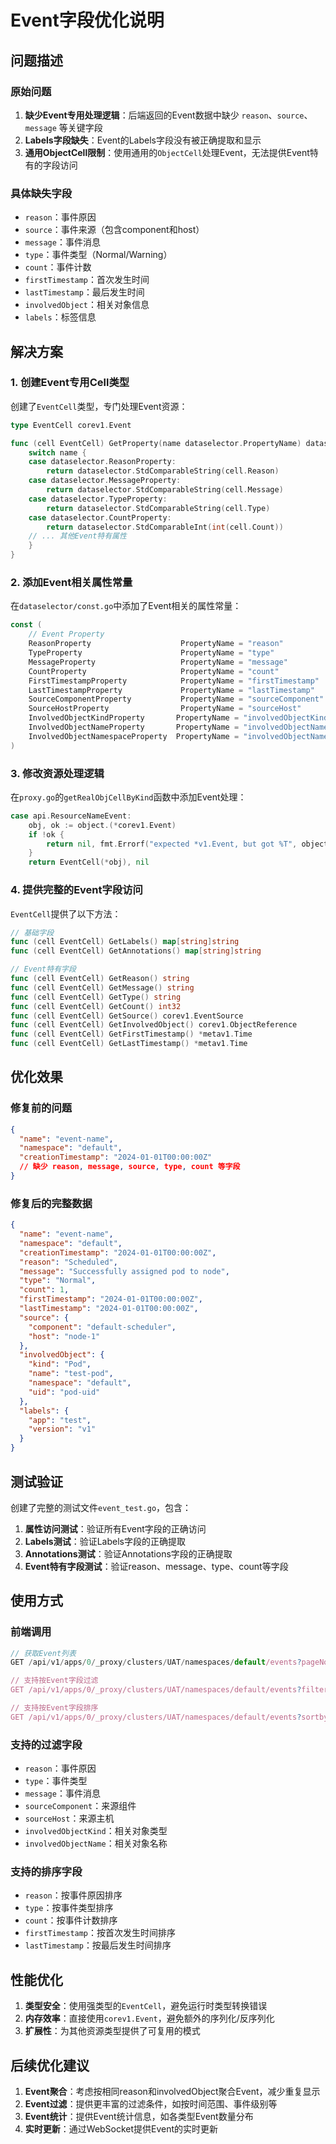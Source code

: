 # Event字段优化说明

## 问题描述

### 原始问题
1. **缺少Event专用处理逻辑**：后端返回的Event数据中缺少 `reason`、`source`、`message` 等关键字段
2. **Labels字段缺失**：Event的Labels字段没有被正确提取和显示
3. **通用ObjectCell限制**：使用通用的`ObjectCell`处理Event，无法提供Event特有的字段访问

### 具体缺失字段
- `reason`：事件原因
- `source`：事件来源（包含component和host）
- `message`：事件消息
- `type`：事件类型（Normal/Warning）
- `count`：事件计数
- `firstTimestamp`：首次发生时间
- `lastTimestamp`：最后发生时间
- `involvedObject`：相关对象信息
- `labels`：标签信息

## 解决方案

### 1. 创建Event专用Cell类型

创建了`EventCell`类型，专门处理Event资源：

```go
type EventCell corev1.Event

func (cell EventCell) GetProperty(name dataselector.PropertyName) dataselector.ComparableValue {
    switch name {
    case dataselector.ReasonProperty:
        return dataselector.StdComparableString(cell.Reason)
    case dataselector.MessageProperty:
        return dataselector.StdComparableString(cell.Message)
    case dataselector.TypeProperty:
        return dataselector.StdComparableString(cell.Type)
    case dataselector.CountProperty:
        return dataselector.StdComparableInt(int(cell.Count))
    // ... 其他Event特有属性
    }
}
```

### 2. 添加Event相关属性常量

在`dataselector/const.go`中添加了Event相关的属性常量：

```go
const (
    // Event Property
    ReasonProperty                    PropertyName = "reason"
    TypeProperty                      PropertyName = "type"
    MessageProperty                   PropertyName = "message"
    CountProperty                     PropertyName = "count"
    FirstTimestampProperty            PropertyName = "firstTimestamp"
    LastTimestampProperty             PropertyName = "lastTimestamp"
    SourceComponentProperty           PropertyName = "sourceComponent"
    SourceHostProperty                PropertyName = "sourceHost"
    InvolvedObjectKindProperty       PropertyName = "involvedObjectKind"
    InvolvedObjectNameProperty       PropertyName = "involvedObjectName"
    InvolvedObjectNamespaceProperty  PropertyName = "involvedObjectNamespace"
)
```

### 3. 修改资源处理逻辑

在`proxy.go`的`getRealObjCellByKind`函数中添加Event处理：

```go
case api.ResourceNameEvent:
    obj, ok := object.(*corev1.Event)
    if !ok {
        return nil, fmt.Errorf("expected *v1.Event, but got %T", object)
    }
    return EventCell(*obj), nil
```

### 4. 提供完整的Event字段访问

`EventCell`提供了以下方法：

```go
// 基础字段
func (cell EventCell) GetLabels() map[string]string
func (cell EventCell) GetAnnotations() map[string]string

// Event特有字段
func (cell EventCell) GetReason() string
func (cell EventCell) GetMessage() string
func (cell EventCell) GetType() string
func (cell EventCell) GetCount() int32
func (cell EventCell) GetSource() corev1.EventSource
func (cell EventCell) GetInvolvedObject() corev1.ObjectReference
func (cell EventCell) GetFirstTimestamp() *metav1.Time
func (cell EventCell) GetLastTimestamp() *metav1.Time
```

## 优化效果

### 修复前的问题
```json
{
  "name": "event-name",
  "namespace": "default",
  "creationTimestamp": "2024-01-01T00:00:00Z"
  // 缺少 reason, message, source, type, count 等字段
}
```

### 修复后的完整数据
```json
{
  "name": "event-name",
  "namespace": "default",
  "creationTimestamp": "2024-01-01T00:00:00Z",
  "reason": "Scheduled",
  "message": "Successfully assigned pod to node",
  "type": "Normal",
  "count": 1,
  "firstTimestamp": "2024-01-01T00:00:00Z",
  "lastTimestamp": "2024-01-01T00:00:00Z",
  "source": {
    "component": "default-scheduler",
    "host": "node-1"
  },
  "involvedObject": {
    "kind": "Pod",
    "name": "test-pod",
    "namespace": "default",
    "uid": "pod-uid"
  },
  "labels": {
    "app": "test",
    "version": "v1"
  }
}
```

## 测试验证

创建了完整的测试文件`event_test.go`，包含：

1. **属性访问测试**：验证所有Event字段的正确访问
2. **Labels测试**：验证Labels字段的正确提取
3. **Annotations测试**：验证Annotations字段的正确提取
4. **Event特有字段测试**：验证reason、message、type、count等字段

## 使用方式

### 前端调用
```javascript
// 获取Event列表
GET /api/v1/apps/0/_proxy/clusters/UAT/namespaces/default/events?pageNo=1&pageSize=10

// 支持按Event字段过滤
GET /api/v1/apps/0/_proxy/clusters/UAT/namespaces/default/events?filter=reason=Scheduled,type=Normal

// 支持按Event字段排序
GET /api/v1/apps/0/_proxy/clusters/UAT/namespaces/default/events?sortby=-lastTimestamp
```

### 支持的过滤字段
- `reason`：事件原因
- `type`：事件类型
- `message`：事件消息
- `sourceComponent`：来源组件
- `sourceHost`：来源主机
- `involvedObjectKind`：相关对象类型
- `involvedObjectName`：相关对象名称

### 支持的排序字段
- `reason`：按事件原因排序
- `type`：按事件类型排序
- `count`：按事件计数排序
- `firstTimestamp`：按首次发生时间排序
- `lastTimestamp`：按最后发生时间排序

## 性能优化

1. **类型安全**：使用强类型的`EventCell`，避免运行时类型转换错误
2. **内存效率**：直接使用`corev1.Event`，避免额外的序列化/反序列化
3. **扩展性**：为其他资源类型提供了可复用的模式

## 后续优化建议

1. **Event聚合**：考虑按相同reason和involvedObject聚合Event，减少重复显示
2. **Event过滤**：提供更丰富的过滤条件，如按时间范围、事件级别等
3. **Event统计**：提供Event统计信息，如各类型Event数量分布
4. **实时更新**：通过WebSocket提供Event的实时更新 